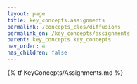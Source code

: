 ```yaml
---
layout: page
title: key_concepts.assignments
permalink: /concepts_cles/diffusions
permalink_en: /key_concepts/assignments
parent: key_concepts.key_concepts
nav_order: 4
has_children: false
---
```


{% tf KeyConcepts/Assignments.md %}